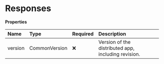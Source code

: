 # Responses

**Properties**

| Name    | Type          | Required | Description                                         |
| :------ | :------------ | :------- | :-------------------------------------------------- |
| version | CommonVersion | ❌       | Version of the distributed app, including revision. |

<!-- This file was generated by liblab | https://liblab.com/ -->

